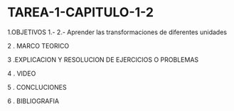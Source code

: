 # TAREA-1-CAPITULO-1-2 
  1.OBJETIVOS 
  1.-
  2.- Aprender las transformaciones de diferentes unidades
  
  
  
  
  2 . MARCO TEORICO
  
  
  3 .EXPLICACION Y RESOLUCION DE EJERCICIOS O PROBLEMAS 
  
  
  
   4 . VIDEO
   
   
   5  .  CONCLUCIONES 
   
   
   6 . BIBLIOGRAFIA
   
  
  
  
  
  
  
  
